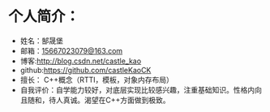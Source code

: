 # 个人简介：
- 姓名：郜晟堡
- 邮箱：15667023079@163.com
- 博客:http://blog.csdn.net/castle_kao
- github:https://github.com/castleKaoCK
- 擅长： C++概念（RTTI，模板，对象内存布局）
- 自我评价：自学能力较好，对底层实现比较感兴趣，注重基础知识。性格内向且随和，待人真诚。渴望在C++方面做到极致。
